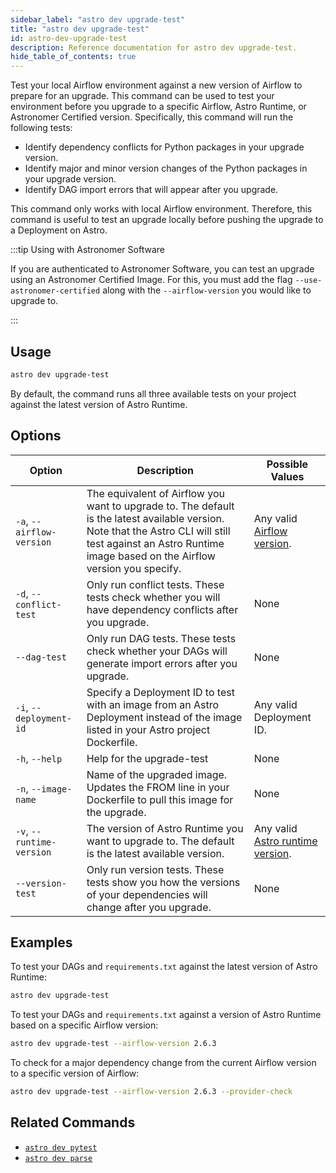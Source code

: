 ```yaml
---
sidebar_label: "astro dev upgrade-test"
title: "astro dev upgrade-test"
id: astro-dev-upgrade-test
description: Reference documentation for astro dev upgrade-test.
hide_table_of_contents: true
---
```


Test your local Airflow environment against a new version of Airflow to prepare for an upgrade. This command can be used to test your environment before you upgrade to a specific Airflow, Astro Runtime, or Astronomer Certified version. Specifically, this command will run the following tests:

- Identify dependency conflicts for Python packages in your upgrade version.
- Identify major and minor version changes of the Python packages in your upgrade version.
- Identify DAG import errors that will appear after you upgrade.

This command only works with local Airflow environment. Therefore, this command is useful to test an upgrade locally before pushing the upgrade to a Deployment on Astro.

:::tip Using with Astronomer Software

If you are authenticated to Astronomer Software, you can test an upgrade using an Astronomer Certified Image. For this, you must add the flag `--use-astronomer-certified` along with the `--airflow-version` you would like to upgrade to.

:::

## Usage

```bash
astro dev upgrade-test
```

By default, the command runs all three available tests on your project against the latest version of Astro Runtime.

## Options

| Option                    | Description                                                                                                                                                                                                     | Possible Values                                                                                        |
| ------------------------- | --------------------------------------------------------------------------------------------------------------------------------------------------------------------------------------------------------------- | ------------------------------------------------------------------------------------------------------ |
| `-a`, `--airflow-version` | The equivalent of Airflow you want to upgrade to. The default is the latest available version. Note that the Astro CLI will still test against an Astro Runtime image based on the Airflow version you specify. | Any valid [Airflow version](https://airflow.apache.org/docs/apache-airflow/stable/release_notes.html). |
| `-d`, `--conflict-test`   | Only run conflict tests. These tests check whether you will have dependency conflicts after you upgrade.                                                                                                        | None                                                                                                   |
| `--dag-test`              | Only run DAG tests. These tests check whether your DAGs will generate import errors after you upgrade.                                                                                                          | None                                                                                                   |
| `-i`, `--deployment-id`   | Specify a Deployment ID to test with an image from an Astro Deployment instead of the image listed in your Astro project Dockerfile.                                                                            | Any valid Deployment ID.                                                                               |
| `-h`, `--help`            | Help for the upgrade-test                                                                                                                                                                                       | None                                                                                                   |
| `-n`, `--image-name`      | Name of the upgraded image. Updates the FROM line in your Dockerfile to pull this image for the upgrade.                                                                                                        | None                                                                                                   |
| `-v`, `--runtime-version` | The version of Astro Runtime you want to upgrade to. The default is the latest available version.                                                                                                               | Any valid [Astro runtime version](https://docs.astronomer.io/astro/runtime-release-notes).             |
| `--version-test`          | Only run version tests. These tests show you how the versions of your dependencies will change after you upgrade.                                                                                               | None                                                                                                   |

## Examples

To test your DAGs and `requirements.txt` against the latest version of Astro Runtime:

```bash
astro dev upgrade-test
```

To test your DAGs and `requirements.txt` against a version of Astro Runtime based on a specific Airflow version:

```bash
astro dev upgrade-test --airflow-version 2.6.3
```

To check for a major dependency change from the current Airflow version to a specific version of Airflow:

```bash
astro dev upgrade-test --airflow-version 2.6.3 --provider-check
```

## Related Commands

- [`astro dev pytest`](cli/astro-dev-pytest.md)
- [`astro dev parse`](cli/astro-dev-parse.md)
